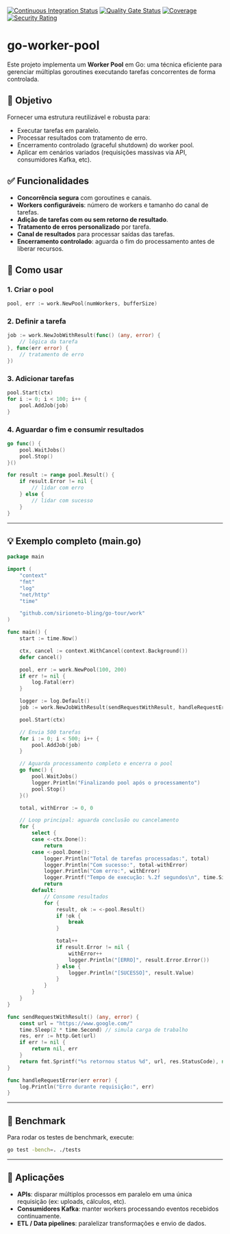 [![Continuous Integration Status](https://github.com/sirioneto-bling/go-worker-pool/actions/workflows/ci.yml/badge.svg)](https://github.com/sirioneto-bling/go-worker-pool/actions/workflows/ci.yml)
[![Quality Gate Status](https://sonarcloud.io/api/project_badges/measure?project=sirioneto-bling_go-worker-pool&metric=alert_status)](https://sonarcloud.io/summary/new_code?id=sirioneto-bling_go-worker-pool)
[![Coverage](https://sonarcloud.io/api/project_badges/measure?project=sirioneto-bling_go-worker-pool&metric=coverage)](https://sonarcloud.io/summary/new_code?id=sirioneto-bling_go-worker-pool)
[![Security Rating](https://sonarcloud.io/api/project_badges/measure?project=sirioneto-bling_go-worker-pool&metric=security_rating)](https://sonarcloud.io/summary/new_code?id=sirioneto-bling_go-worker-pool)


# go-worker-pool

Este projeto implementa um **Worker Pool** em Go: uma técnica eficiente para gerenciar múltiplas goroutines executando tarefas concorrentes de forma controlada.

## 🎯 Objetivo

Fornecer uma estrutura reutilizável e robusta para:

- Executar tarefas em paralelo.
- Processar resultados com tratamento de erro.
- Encerramento controlado (graceful shutdown) do worker pool.
- Aplicar em cenários variados (requisições massivas via API, consumidores Kafka, etc).

## ✅ Funcionalidades

- **Concorrência segura** com goroutines e canais.
- **Workers configuráveis**: número de workers e tamanho do canal de tarefas.
- **Adição de tarefas com ou sem retorno de resultado**.
- **Tratamento de erros personalizado** por tarefa.
- **Canal de resultados** para processar saídas das tarefas.
- **Encerramento controlado**: aguarda o fim do processamento antes de liberar recursos.

## 🔧 Como usar

### 1. Criar o pool

```go
pool, err := work.NewPool(numWorkers, bufferSize)
```

### 2. Definir a tarefa

```go
job := work.NewJobWithResult(func() (any, error) {
    // lógica da tarefa
}, func(err error) {
    // tratamento de erro
})
```

### 3. Adicionar tarefas

```go
pool.Start(ctx)
for i := 0; i < 100; i++ {
    pool.AddJob(job)
}
```

### 4. Aguardar o fim e consumir resultados

```go
go func() {
    pool.WaitJobs()
    pool.Stop()
}()

for result := range pool.Result() {
    if result.Error != nil {
        // lidar com erro
    } else {
        // lidar com sucesso
    }
}
```

---

## 💡 Exemplo completo (main.go)

```go
package main

import (
	"context"
	"fmt"
	"log"
	"net/http"
	"time"

	"github.com/sirioneto-bling/go-tour/work"
)

func main() {
	start := time.Now()

	ctx, cancel := context.WithCancel(context.Background())
	defer cancel()

	pool, err := work.NewPool(100, 200)
	if err != nil {
		log.Fatal(err)
	}

	logger := log.Default()
	job := work.NewJobWithResult(sendRequestWithResult, handleRequestError)

	pool.Start(ctx)

	// Envia 500 tarefas
	for i := 0; i < 500; i++ {
		pool.AddJob(job)
	}

	// Aguarda processamento completo e encerra o pool
	go func() {
		pool.WaitJobs()
		logger.Println("Finalizando pool após o processamento")
		pool.Stop()
	}()

	total, withError := 0, 0

	// Loop principal: aguarda conclusão ou cancelamento
	for {
		select {
		case <-ctx.Done():
			return
		case <-pool.Done():
			logger.Println("Total de tarefas processadas:", total)
			logger.Println("Com sucesso:", total-withError)
			logger.Println("Com erro:", withError)
			logger.Printf("Tempo de execução: %.2f segundos\n", time.Since(start).Seconds())
			return
		default:
			// Consome resultados
			for {
				result, ok := <-pool.Result()
				if !ok {
					break
				}

				total++
				if result.Error != nil {
					withError++
					logger.Println("[ERRO]", result.Error.Error())
				} else {
					logger.Println("[SUCESSO]", result.Value)
				}
			}
		}
	}
}

func sendRequestWithResult() (any, error) {
	const url = "https://www.google.com/"
	time.Sleep(2 * time.Second) // simula carga de trabalho
	res, err := http.Get(url)
	if err != nil {
		return nil, err
	}
	return fmt.Sprintf("%s retornou status %d", url, res.StatusCode), nil
}

func handleRequestError(err error) {
	log.Println("Erro durante requisição:", err)
}
```

---

## 🧪 Benchmark

Para rodar os testes de benchmark, execute:

```bash
go test -bench=. ./tests
```

---

## 🧵 Aplicações

- **APIs**: disparar múltiplos processos em paralelo em uma única requisição (ex: uploads, cálculos, etc).
- **Consumidores Kafka**: manter workers processando eventos recebidos continuamente.
- **ETL / Data pipelines**: paralelizar transformações e envio de dados.
